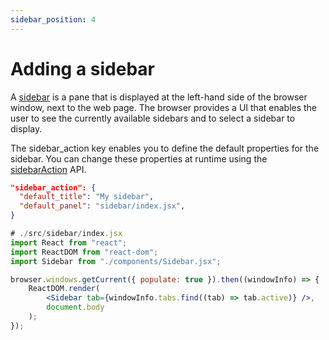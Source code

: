 ```yaml
---
sidebar_position: 4
---
```


# Adding a sidebar

A [sidebar](https://developer.mozilla.org/en-US/docs/Mozilla/Add-ons/WebExtensions/user_interface/Sidebars) is a pane that is displayed at the left-hand side of the browser window, next to the web page. The browser provides a UI that enables the user to see the currently available sidebars and to select a sidebar to display.

The sidebar_action key enables you to define the default properties for the sidebar. You can change these properties at runtime using the [sidebarAction](https://developer.mozilla.org/en-US/docs/Mozilla/Add-ons/WebExtensions/API/sidebarAction) API.

```json
"sidebar_action": {
  "default_title": "My sidebar",
  "default_panel": "sidebar/index.jsx",
}
```

```jsx
# ./src/sidebar/index.jsx
import React from "react";
import ReactDOM from "react-dom";
import Sidebar from "./components/Sidebar.jsx";

browser.windows.getCurrent({ populate: true }).then((windowInfo) => {
	ReactDOM.render(
		<Sidebar tab={windowInfo.tabs.find((tab) => tab.active)} />,
		document.body
	);
});
```
